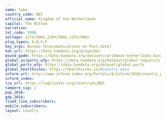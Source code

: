 ```yaml
---
name: Saba
country_code: BES
official_name: Kingdom of the Netherlands
capital: The Bottom
narrative:
tel_code: 5994
voltage: 127V/50Hz,220V/50Hz,115V/60Hz
plug_types: A,B,C,F
key_orgs: Bureau Telecomunications en Post,Satel
hdx_url: https://data.humdata.org/group/bes
bound_gadm: https://data.humdata.org/dataset/caribbean-netherlands-bonaire-sint-eustatius-and-saba
global_airports_wfp: https://data.humdata.org/dataset/global-logistics
global_ports_wfp: https://data.humdata.org/dataset/global-ports
global_healthsites: https://healthsites.io/#country-data
inform_url: http://www.inform-index.org/Portals/0/Inform/2018/country_profiles/BES.pdf
inform_index:
lca_url: https://logcluster.org/countries/BES
tampere_sig: 1
pop_2016:
gdp_2016:
fixed_line_subscribers:
mobile_subscribers:
layout: country
---
```

